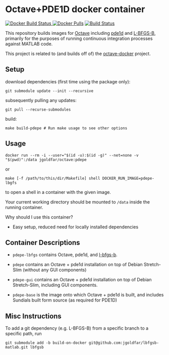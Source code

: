 # Octave+PDE1D docker container

[![Docker Build Status](https://img.shields.io/docker/automated/jgoldfar/octave.svg) ![Docker Pulls](https://img.shields.io/docker/pulls/jgoldfar/octave.svg)](https://hub.docker.com/r/jgoldfar/octave/)
[![Build Status](https://travis-ci.org/jgoldfar/octave-pde1d-docker.svg?branch=master)](https://travis-ci.org/jgoldfar/octave-pde1d-docker)

This repository builds images for [Octave](https://octave.org/) including [pde1d](https://github.com/jgoldfar/pde1d) and [L-BFGS-B](https://github.com/pcarbo/lbfgsb-matlab), primarily for the purposes of running continuous integration processes against MATLAB code.

This project is related to (and builds off of) the [octave-docker](https://github.com/jgoldfar/octave-docker) project.

## Setup

download dependencies (first time using the package only):
```shell
git submodule update --init --recursive
```

subsequently pulling any updates:
```shell
git pull --recurse-submodules
```

build:

```shell
make build-pdepe # Run make usage to see other options
```

## Usage

```shell
docker run --rm -i --user="$(id -u):$(id -g)" --net=none -v "$(pwd)":/data jgoldfar/octave:pdepe
```

or

```shell
make [-f /path/to/this/dir/Makefile] shell DOCKER_RUN_IMAGE=pdepe-lbgfs
```
to open a shell in a container with the given image.


Your current working directory should be mounted to `/data` inside the running container.

Why should I use this container?

- Easy setup, reduced need for locally installed dependencies

## Container Descriptions

* `pdepe-lbfgs` contains Octave, pde1d, and [l-bfgs-b](git@github.com:pcarbo/lbfgsb-matlab.git).

* `pdepe` contains an Octave + pde1d installation on top of Debian Stretch-Slim (without any GUI components)

* `pdepe-gui` contains an Octave + pde1d installation on top of Debian Stretch-Slim, including GUI components.

* `pdepe-base` is the image onto which Octave + pde1d is built, and includes Sundials built form source (as required for PDE1D)

## Misc Instructions

To add a git dependency (e.g. L-BFGS-B) from a specific branch to a specific path, run

```shell
git submodule add -b build-on-docker git@github.com:jgoldfar/lbfgsb-matlab.git lbfgsb
```
